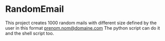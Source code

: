 # RandomEmail
This project creates 1000 random mails with different size defined by the user in this format
prenom.nom@domaine.com
The python script can do it and the shell script too.
